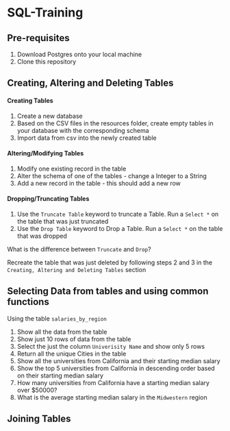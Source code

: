 # SQL-Training

## Pre-requisites
1. Download Postgres onto your local machine
2. Clone this repository

## Creating, Altering and Deleting Tables

#### Creating Tables
1. Create a new database
2. Based on the CSV files in the resources folder, create empty tables in your database with the corresponding schema
3. Import data from csv into the newly created table

#### Altering/Modifying Tables
1. Modify one existing record in the table
2. Alter the schema of one of the tables - change a Integer to a String
3. Add a new record in the table - this should add a new row

#### Dropping/Truncating Tables
1. Use the `Truncate Table` keyword to truncate a Table. Run a `Select *` on the table that was just truncated
2. Use the `Drop Table` keyword to Drop a Table. Run a `Select *`  on the table that was dropped

What is the difference between `Truncate` and `Drop`?

Recreate the table that was just deleted by following steps 2 and 3 in the `Creating, Altering and Deleting Tables` section

## Selecting Data from tables and using common functions
Using the table `salaries_by_region`

1. Show all the data from the table
2. Show just 10 rows of data from the table
3. Select the just the column `Univerisity Name` and show only 5 rows
4. Return all the unique Cities in the table 
5. Show all the universities from California and their starting median salary
6. Show the top 5 universities from California in descending order based on their starting median salary
7. How many universities from California have a starting median salary over $50000?
8. What is the average starting median salary in the `Midwestern` region

## Joining Tables

